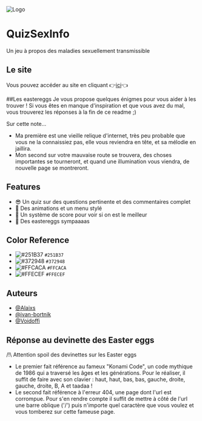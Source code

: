 
![Logo](https://raw.githubusercontent.com/Voidoffi/N2i/main/logoTitle.png)



# QuizSexInfo

Un jeu à propos des maladies sexuellement transmissible


## Le site

Vous pouvez accéder au site en cliquant 👉[ici](https://alaixs.github.io/N2i/)👈

##Les eastereggs
Je vous propose quelques énigmes pour vous aider à les trouver ! Si vous êtes en manque d'inspiration et que vous avez du mal, vous trouverez les réponses à la fin de ce readme ;)

Sur cette note...

- Ma première est une vieille relique d'internet, très peu probable que vous ne la connaissiez pas, elle vous reviendra en tête, et sa mélodie en jaillira.
- Mon second sur votre mauvaise route se trouvera, des choses importantes se tourneront, et quand une illumination vous viendra, de nouvelle page se montreront.

## Features

- 😎 Un quiz sur des questions pertinente et des commentaires complet
- 💫 Des animations et un menu stylé
- 💯 Un système de score pour voir si on est le meilleur
- 🥚 Des eastereggs sympaaaas

## Color Reference
- ![#251B37](https://placehold.co/15x15/251B37/251B37.png) `#251B37`
- ![#372948](https://placehold.co/15x15/372948/372948.png) `#372948`
- ![#FFCACA](https://placehold.co/15x15/FFCACA/FFCACA.png) `#FFCACA`
- ![#FFECEF](https://placehold.co/15x15/FFECEF/FFECEF.png) `#FFECEF`

## Auteurs

- [@Alaixs](https://github.com/Alaixs)
- [@ivan-bortnik](https://github.com/ivan-bortnik)
- [@Voidoffi](https://github.com/Voidoffi)

## Réponse au devinette des Easter eggs

/!\ Attention spoil des devinettes sur les Easter eggs

- Le premier fait référence au fameux "Konami Code", un code mythique de 1986 qui a traversé les âges et les générations. Pour le réaliser, il suffit de faire avec son clavier : haut, haut, bas, bas, gauche, droite, gauche, droite, B, A et taadaa !
- Le second fait référence à l'erreur 404, une page dont l'url est corrompue. Pour s'en rendre compte il suffit de mettre à côté de l'url une barre oblique ('/') puis n'importe quel caractère que vous voulez et vous tomberez sur cette fameuse page.
